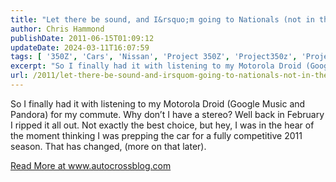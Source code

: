 ```yaml
---
title: "Let there be sound, and I&rsquo;m going to Nationals (not in the 350z)"
author: Chris Hammond
publishDate: 2011-06-15T01:09:12
updateDate: 2024-03-11T16:07:59
tags: [ '350Z', 'Cars', 'Nissan', 'Project 350Z', 'Project350z', 'Project350zcom' ]
excerpt: "So I finally had it with listening to my Motorola Droid (Google Music and Pandora) for my commute. Why don’t I have a stereo? Well back in February I ripped it all out. Not exactly the best choice, but hey, I was in the hear of the moment thinking I was prepping the car for a fully competitive 2011 season. That has changed, (more on that later). "
url: /2011/let-there-be-sound-and-irsquom-going-to-nationals-not-in-the-350z  # Use the generated URL with year
---
```

<p>So I finally had it with listening to my Motorola Droid (Google Music and Pandora) for my commute. Why don’t I have a stereo? Well back in February I ripped it all out. Not exactly the best choice, but hey, I was in the hear of the moment thinking I was prepping the car for a fully competitive 2011 season. That has changed, (more on that later).</p>  <a href="https://www.autocrossblog.com/let-there-be-sound-and-im-going-to-nationals-not-in-the-350z">Read More at www.autocrossblog.com</a>
